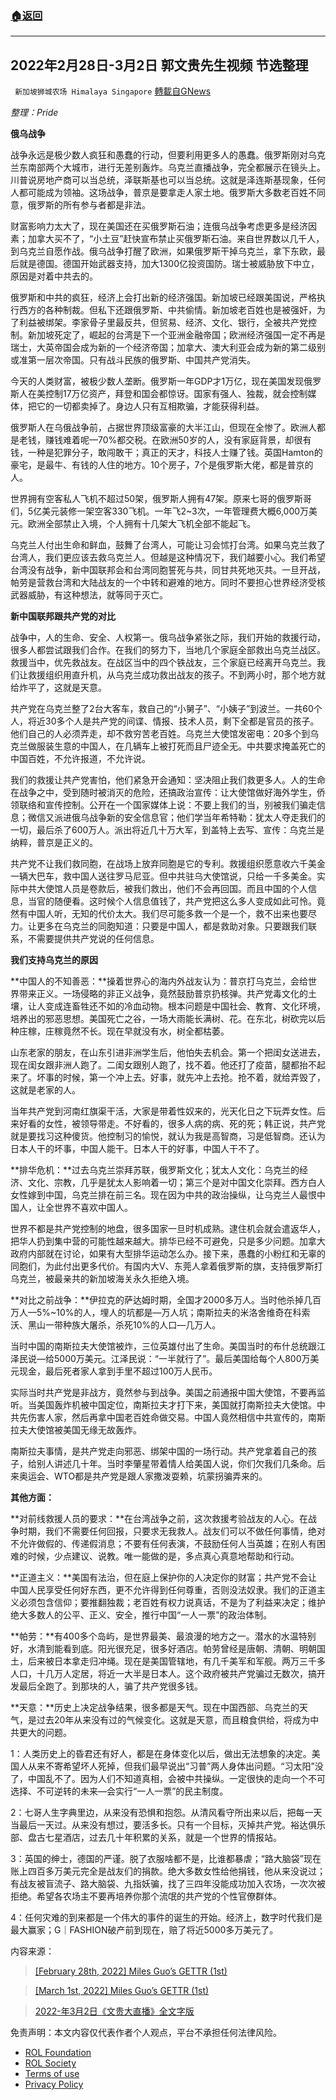 ###  [:house:返回](README.md)
---


## 2022年2月28日-3月2日 郭文贵先生视频 节选整理
` 新加坡狮城农场 Himalaya Singapore` [轉載自GNews](https://gnews.org/zh-hans/2583986/)

*整理：Pride*
 
**俄乌战争**
 
战争永远是极少数人疯狂和愚蠢的行动，但要利用更多人的愚蠢。俄罗斯刚对乌克兰东南部两个大城市，进行无差别轰炸。乌克兰直播战争，完全都展示在镜头上。川普说房地产商可以当总统，泽联斯基也可以当总统。这就是泽连斯基现象，任何人都可能成为领袖。这场战争，普京是要拿走人家土地。俄罗斯大多数老百姓不同意，俄罗斯的所有参与者都是非法。
 
财富影响力太大了，现在美国还在买俄罗斯石油；连俄乌战争考虑更多是经济因素；加拿大买不了，“小土豆”赶快宣布禁止买俄罗斯石油。来自世界数以几千人，到乌克兰自愿作战。俄乌战争打醒了欧洲，如果俄罗斯干掉乌克兰，拿下东欧，最后就是德国。德国开始武器支持，加大1300亿投资国防。瑞士被威胁放下中立，原因是对着中共去的。
 
俄罗斯和中共的疯狂，经济上会打出新的经济强国。新加坡已经跟美国说，严格执行西方的各种制裁。但私下还跟俄罗斯、中共偷情。新加坡老百姓也是被强奸，为了利益被绑架。李家骨子里最反共，但贸易、经济、文化、银行，全被共产党控制。新加坡死定了，崛起的台湾是下一个亚洲金融帝国；欧洲经济强国一定不再是瑞士，大英帝国会成为新的一个经济帝国；加拿大、澳大利亚会成为新的第二级别或准第一层次帝国。只有战斗民族的俄罗斯、中国共产党消失。
 
今天的人类财富，被极少数人垄断。俄罗斯一年GDP才1万亿，现在美国发现俄罗斯人在美控制17万亿资产，拜登和国会都惊讶。国家有强人、独裁，就会控制媒体，把它的一切都卖掉了。身边人只有互相欺骗，才能获得利益。
 
俄罗斯人在乌俄战争前，占据世界顶级富豪的大半江山，但现在全惨了。欧洲人都是老钱，赚钱难着呢—70%都交税。在欧洲50岁的人，没有家庭背景，却很有钱，一种是犯罪分子，敢闯敢干；真正的天才，科技人士赚了钱。英国Hamton的豪宅，是最牛、有钱的人住的地方。10个房子，7个是俄罗斯大佬，都是普京的人。
 
世界拥有空客私人飞机不超过50架，俄罗斯人拥有47架。原来七哥的俄罗斯哥们，5亿美元装修一架空客330飞机。一年飞2~3次，一年管理费大概6,000万美元。欧洲全部禁止入境，个人拥有十几架大飞机全部不能起飞。
 
乌克兰人付出生命和鲜血，鼓舞了台湾人，可能让习会怵打台湾。如果乌克兰救了台湾人，我们更应该去救乌克兰人。但越是这种情况下，我们越要小心。我们希望台湾没有战争，新中国联邦会和台湾同胞誓死与共，同甘共死地灭共。一旦开战，帕劳是营救台湾和大陆战友的一个中转和避难的地方。同时不要担心世界经济受核武器威胁，有这种想法，就等同于灭亡。
 
**新中国联邦跟共产党的对比**
 
战争中，人的生命、安全、人权第一。俄乌战争紧张之际，我们开始的救援行动，很多人都尝试跟我们合作。在我们的努力下，当地几个家庭全部救出乌克兰战区。救援当中，优先救战友。在战区当中的四个铁战友，三个家庭已经离开乌克兰。我们让救援组织用直升机，从乌克兰成功救出战友的孩子。不到两小时，那个地方就给炸平了，这就是天意。
 
共产党在乌克兰整了2台大客车，救自己的“小舅子”、“小姨子”到波兰。一共60个人，将近30多个人是共产党的间谍、情报、技术人员，剩下全都是官员的孩子。他们自己的人必须弄走，却不救穷苦老百姓。乌克兰大使馆发密电：20多个到乌克兰做服装生意的中国人，在几辆车上被打死而且尸迹全无。中共要求掩盖死亡的中国百姓，不允许报道，不允许说。
 
我们的救援让共产党害怕，他们紧急开会通知：坚决阻止我们救更多人。人的生命在战争之中，受到随时被消灭的危险，还搞政治宣传：让大使馆做好海外学生，侨领联络和宣传控制。公开在一个国家媒体上说：不要上我们的当，别被我们骗走信息；微信又派进俄乌战争新的安全信息官；他们学当年希特勒：犹太人夺走我们的一切，最后杀了600万人。派出将近几十万大军，到盖特上去写、宣传：乌克兰是纳粹，普京是正义的。
 
共产党不让我们救同胞，在战场上放弃同胞是它的专利。救援组织愿意收六千美金一辆大巴车，救中国人送往罗马尼亚。但中共驻乌大使馆说，只给一千多美金。实际中共大使馆人员是卷款后，被我们救出，他们不会再回国。而且中国的个人信息，当官的随便看。这时候个人信息值钱了，共产党把这么多人变成如此可怜。竟然有中国人听，无知的代价太大。我们尽可能多救一个是一个，救不出来也要尽力。让更多在乌克兰的同胞知道：只要是中国人，都是救助对象。只要跟我们联系，不需要提供共产党说的任何信息。
 
**我们支持乌克兰的原因**
 
**中国人的不知善恶：**操着世界心的海内外战友认为：普京打乌克兰，会给世界带来正义。一场侵略的非正义战争，竟然鼓励普京扔核弹。共产党毒文化的土壤，让人变成连畜牲还不如的冷血动物。根本问题是中国社会、教育、文化环境，培养出的邪恶思想。美国死亡之谷，一场大雨能长满树、花。在东北，树砍完以后种庄稼，庄稼竟然不长。现在早就没有水，树全都枯萎。
 
山东老家的朋友，在山东引进非洲学生后，他怕失去机会。第一个把闺女送进去，现在闺女跟非洲人跑了。二闺女跟别人跑了，找不着。他还打了疫苗，腿都抬不起来了。坏事的时候，第一个冲上去。好事，就先冲上去抢。抢不着，就给弄毁了，这就是老家的人。
 
当年共产党到河南红旗渠干活，大家是带着性奴来的，光天化日之下玩弄女性。后来好看的女性，被领导带走。不好看的，很多人病的病、死的死；韩正说，共产党就是要找习这种傻货。他控制习的愉悦，就认为我是高智商，习是低智商。还认为日本人干的坏事，中国人能干。日本人干的好事，中国人干不了。
 
**排华危机：**过去乌克兰崇拜苏联，俄罗斯文化；犹太人文化：乌克兰的经济、文化、宗教，几乎是犹太人影响着一切；第三个是对中国文化崇拜。西方白人女性嫁到中国，乌克兰排在前三名。现在因为中共的政治操纵，让乌克兰人最恨中国人，让全世界不喜欢中国人。
 
世界不都是共产党控制的地盘，很多国家一旦时机成熟。逮住机会就会遣返华人，把华人扔到集中营的可能性越来越大。排华已经不可避免，只是多少问题。加拿大政府内部就在讨论，如果有大型排华运动怎么办。接下来，愚蠢的小粉红和无辜的同胞们，为此付出更多代价。有国内大V、东莞人拿着俄罗斯的旗，支持俄罗斯打乌克兰，被最亲共的新加坡海关永久拒绝入境。
 
**对比之前战争：**伊拉克的萨达姆时期，全国才2000多万人。当时他杀掉几百万人—5%~10%的人，埋人的坑都是—万人坑；南斯拉夫的米洛舍维奇在科索沃、黑山一带种族大屠杀，杀死10%的人口—几万人。
 
当时中国的南斯拉夫大使馆被炸，三位英雄付出了生命。美国当时的布什总统跟江泽民说—给5000万美元。江泽民说：“一半就行了”。最后美国给每个人800万美元现金，最后死者家人拿到手里不超过100万人民币。
 
实际当时共产党是非战方，竟然参与到战争。美国之前通报中国大使馆，不要再监听。当美国轰炸机被中国定位，南斯拉夫才打下来，美国就打南斯拉夫大使馆。中共先伤害人家，然后再拿中国老百姓命做交易。中国人竟然相信中共宣传的，南斯拉夫大使馆被美国无缘无故轰炸。
 
南斯拉夫事情，是共产党走向邪恶、绑架中国的一场行动。共产党拿着自己的孩子，给别人讲述几十年。当时李肇星带着情人给美国人说，你们欠我们几条命。后来奥运会、WTO都是共产党是跟人家撒泼耍赖，坑蒙拐骗弄来的。
 
**其他方面：**
 
**对前线救援人员的要求：**在台湾战争之前，这次救援考验战友的人心。在战争时期，我们不需要任何回报，只要求无我救人。战友们可以不做任何事情，绝对不允许做假的、传递假消息；不要有任何表演，不鼓励任何人当英雄；在别人有困难的时候，少点建议、说教。唯一能做的是，多点真心真意地帮助和行动。
 
**正道主义：**美国有法治，但在庭上保护你的人决定你的财富；共产党不会让中国人民享受任何好东西，更不允许得到任何尊重，否则没法奴隶。我们的正道主义必须包含信仰；要推翻独裁；老百姓有权力说真话，不是为了利益来决定；维护绝大多数人的公平、正义、安全，推行中国“一人一票”的政治体制。
 
**帕劳：**有400多个岛屿，是世界最美、最浪漫的地方之一。潜水的水温特别好，水清到能看到底。阳光很充足，很多好酒店。帕劳曾经是唐朝、清朝、明朝国土，后来被日本拿走归冲绳。现在是美国管辖地，有几千美军和军舰。两万三千多人口，十几万人定居，将近一大半是日本人。这个政府被共产党骗过无数次，搞开发最后全跑了。到那块的人，骗了共产党很多钱。
 
**天意：**历史上决定战争结果，很多都是天气。现在中国西部、乌克兰的天气，是过去20年从来没有过的气候变化。这就是天意，而且粮食供给，将成为中共更大的问题。
 
1：人类历史上的昏君还有好人，都是在身体变化以后，做出无法想象的决定。美国人从来不寄希望坏人死掉，但我们最早说出“习普”两人身体出问题。“习太阳”没了，中国乱不了。因为人们不知道真相，会被中共操纵。一定很快的走向一个不可选择、不可逆转的未来—会实行“一人一票”的民主制度。
 
2：七哥人生字典里边，从来没有恐惧和抱怨。从清风看守所出来以后，把每一天当最后一天过。从来没有想过，要活多长。只有一个目标，灭掉共产党。裕达俱乐部、盘古七星酒店，过去几十年积累的关系，就是一个世界的情报站。
 
3：英国的绅士，德国的严谨。脱了衣服啥都不是，比谁都暴虐；“路大脑袋”现在账上四百多万美元完全是战友们的捐款。绝大多数女性给他捐钱，他从来没说过；有战友被盲流子、路大脑袋、九指妖骗，找了三四年没能成功加入农场，一次次被拒绝。希望各农场主不要再培养你那个流氓的共产党的个性官僚群体。
 
4：任何灾难的到来都是一个伟大的事件的诞生的开始。经济上，数字时代我们是最大赢家；G｜FASHION破产前到现在，赔了将近5000多万美元了。
 
内容来源：

> [\[February 28th, 2022\] Miles Guo’s GETTR (1st)](https://gnews.org/2087735/)

> [\[March 1st, 2022\] Miles Guo’s GETTR (1st)](https://gnews.org/2093907/)

> [2022-年3月2日《文贵大直播》全文字版](https://gnews.org/zh-hans/2101963/)

免责声明：本文内容仅代表作者个人观点，平台不承担任何法律风险。
  
- [ROL Foundation](https://rolfoundation.org/)
- [ROL Society](https://rolsociety.org/)
- [Terms of use](https://gnews.org/terms-of-use-3/)
- [Privacy Policy](https://gnews.org/privacy-policy/)
